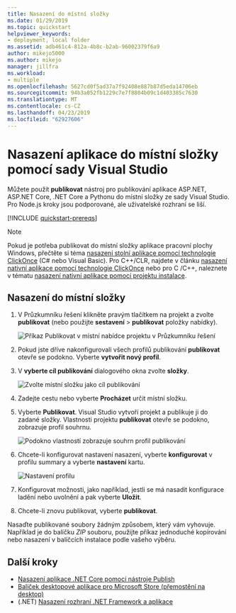 ```yaml
---
title: Nasazení do místní složky
ms.date: 01/29/2019
ms.topic: quickstart
helpviewer_keywords:
- deployment, local folder
ms.assetid: adb461c4-812a-4b8c-b2ab-96002379f6a9
author: mikejo5000
ms.author: mikejo
manager: jillfra
ms.workload:
- multiple
ms.openlocfilehash: 5627cd0f5ad37a7f92408e887b87d5eda14706eb
ms.sourcegitcommit: 94b3a052fb1229c7e7f8804b09c1d403385c7630
ms.translationtype: MT
ms.contentlocale: cs-CZ
ms.lasthandoff: 04/23/2019
ms.locfileid: "62927606"
---
```

# <a name="deploy-an-app-to-a-local-folder-using-visual-studio"></a>Nasazení aplikace do místní složky pomocí sady Visual Studio

Můžete použít **publikovat** nástroj pro publikování aplikace ASP.NET, ASP.NET Core, .NET Core a Pythonu do místní složky ze sady Visual Studio. Pro Node.js kroky jsou podporované, ale uživatelské rozhraní se liší.

[!INCLUDE [quickstart-prereqs](includes/quickstart-prereqs.md)]

> [!NOTE]
> Pokud je potřeba publikovat do místní složky aplikace pracovní plochy Windows, přečtěte si téma [nasazení stolní aplikace pomocí technologie ClickOnce](how-to-publish-a-clickonce-application-using-the-publish-wizard.md) (C# nebo Visual Basic). Pro C++/CLR, najdete v článku [nasazení nativní aplikace pomocí technologie ClickOnce](/cpp/ide/clickonce-deployment-for-visual-cpp-applications) nebo pro C /C++, naleznete v tématu [nasazení nativní aplikace pomocí projektu instalace](/cpp/ide/walkthrough-deploying-a-visual-cpp-application-by-using-a-setup-project).

## <a name="deploy-to-a-local-folder"></a>Nasazení do místní složky

1. V Průzkumníku řešení klikněte pravým tlačítkem na projekt a zvolte **publikovat** (nebo použijte **sestavení** > **publikovat** položky nabídky).

    ![Příkaz Publikovat v místní nabídce projektu v Průzkumníku řešení](../deployment/media/quickstart-publish.png "tlačítko Publikovat")

1. Pokud jste dříve nakonfigurovali všech profilů publikování **publikovat** otevře se podokno. Vyberte **vytvořit nový profil**.

1. V **vyberte cíl publikování** dialogového okna zvolte **složky**.

    ![Zvolte místní složku jako cíl publikování](../deployment/media/quickstart-publish-folder.png "vybrat složku")

1. Zadejte cestu nebo vyberte **Procházet** určit místní složku.

1. Vyberte **Publikovat**. Visual Studio vytvoří projekt a publikuje ji do zadané složky. Vlastnosti projektu **publikovat** otevře se podokno, zobrazuje profil souhrnu.

    ![Podokno vlastností zobrazuje souhrn profil publikování](../deployment/media/quickstart-publish-folder-summary.png)

1. Chcete-li konfigurovat nastavení nasazení, vyberte **konfigurovat** v profilu summary a vyberte **nastavení** kartu.

    ![Nastavení profilu](../deployment/media/quickstart-profile-settings.png "nastavení profilu")

1. Konfigurovat možnosti, jako například, jestli se má nasadit konfigurace ladění nebo uvolnění a pak vyberte **Uložit**.

1. Chcete-li znovu publikovat, vyberte **publikovat**.

Nasaďte publikované soubory žádným způsobem, který vám vyhovuje. Například je do balíčku *ZIP* souboru, použijte příkaz jednoduché kopírování nebo nasazení v balíčcích instalace podle vašeho výběru.

## <a name="next-steps"></a>Další kroky

- [Nasazení aplikace .NET Core pomocí nástroje Publish](/dotnet/core/deploying/deploy-with-vs?toc=/visualstudio/deployment/toc.json&bc=/visualstudio/deployment/_breadcrumb/toc.json)
- [Balíček desktopové aplikace pro Microsoft Store (přemostění na desktop)](/windows/uwp/porting/desktop-to-uwp-packaging-dot-net?toc=/visualstudio/deployment/toc.json&bc=/visualstudio/deployment/_breadcrumb/toc.json)
- (.NET) [Nasazení rozhraní .NET Framework a aplikace](/dotnet/framework/deployment/)
